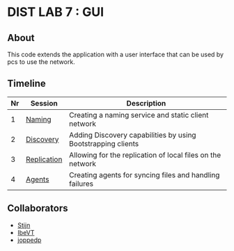 # DIST LAB 7 : GUI

## About

This code extends the application with a user interface that can be used by pcs to use the network.

## Timeline

| Nr | Session | Description |
|----| ------- | ----------- |
| 1  | [Naming](https://github.com/PJLys/DIST_LAB_3) | Creating a naming service and static client network |
| 2  | [Discovery](https://github.com/Stijn008/DIST_LAB_4) | Adding Discovery capabilities by using Bootstrapping clients |
| 3  | [Replication](https://github.com/PJLys/DIST_LAB_5) | Allowing for the replication of local files on the network |
| 4  | [Agents](https://github.com/PJLys/DIST_LAB_6) | Creating agents for syncing files and handling failures |

## Collaborators

- [Stijn](https://github.com/Stijn008)
- [IbeVT](https://github.com/IbeVT)
- [joppedp](https://github.com/joppedp01)
